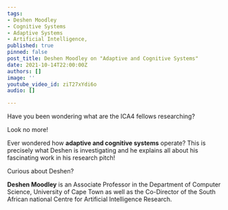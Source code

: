 ```yaml
---
tags:
- Deshen Moodley
- Cognitive Systems
- Adaptive Systems
- Artificial Intelligence,
published: true
pinned: false
post_title: Deshen Moodley on "Adaptive and Cognitive Systems"
date: 2021-10-14T22:00:00Z
authors: []
image: ''
youtube_video_id: ziT27xYdi6o
audio: []

---
```

Have you been wondering what are the ICA4 fellows researching?

Look no more!

Ever wondered how **adaptive and cognitive systems** operate? This is precisely what Deshen is investigating and he explains all about his fascinating work in his research pitch!

Curious about Deshen?

**Deshen Moodley** is an Associate Professor in the Department of Computer Science, University of Cape Town as well as the Co-Director of the South African national Centre for Artificial Intelligence Research.